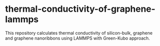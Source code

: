 # thermal-conductivity-of-graphene-lammps

This repository calculates thermal conductivity of silicon-bulk, graphene and graphene nanoribbons using LAMMPS with Green-Kubo approach.
